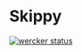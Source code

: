 # Skippy

[![wercker status](https://app.wercker.com/status/989f488b071de6c2787562aacef8b63c/m/master "wercker status")](https://app.wercker.com/project/bykey/989f488b071de6c2787562aacef8b63c)
